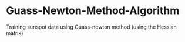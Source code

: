 # Guass-Newton-Method-Algorithm
Training sunspot data using Guass-newton method (using the Hessian matrix)
